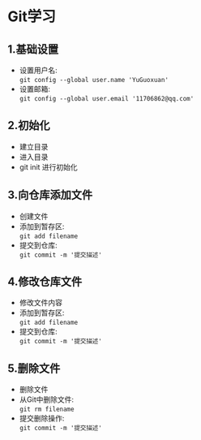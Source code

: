 # Git学习

## 1.基础设置
- 设置用户名:   
`git config --global user.name 'YuGuoxuan'`
- 设置邮箱:   
`git config --global user.email '11706862@qq.com'`
## 2.初始化
- 建立目录
- 进入目录
- git init 进行初始化 
## 3.向仓库添加文件
- 创建文件
- 添加到暂存区:   
`git add filename`
- 提交到仓库:   
`git commit -m '提交描述'`
## 4.修改仓库文件
- 修改文件内容
- 添加到暂存区:   
`git add filename`
- 提交到仓库:   
`git commit -m '提交描述'`
## 5.删除文件
- 删除文件
- 从Git中删除文件:  
`git rm filename`
- 提交删除操作:  
`git commit -m '提交描述'`

